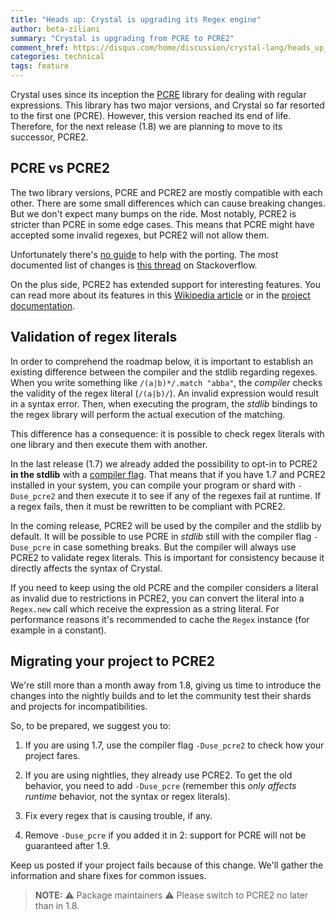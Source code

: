 ```yaml
---
title: "Heads up: Crystal is upgrading its Regex engine"
author: beta-ziliani
summary: "Crystal is upgrading from PCRE to PCRE2"
comment_href: https://disqus.com/home/discussion/crystal-lang/heads_up_crystal_is_upgrading_its_regex_engine/
categories: technical
tags: feature
---
```


Crystal uses since its inception the [PCRE](https://www.pcre.org/) library for dealing with regular expressions. This library has two major versions, and Crystal so far resorted to the first one (PCRE). However, this version reached its end of life. Therefore, for the next release (1.8) we are planning to move to its successor, PCRE2.

## PCRE vs PCRE2

The two library versions, PCRE and PCRE2 are mostly compatible with each other. There are some small differences which can cause breaking changes. But we don't expect many bumps on the ride. Most notably, PCRE2 is stricter than PCRE in some edge cases. This means that PCRE might have accepted some invalid regexes, but PCRE2 will not allow them.

Unfortunately there's [no guide](https://github.com/PCRE2Project/pcre2/issues/51) to help with the porting. The most documented list of changes is [this thread](https://stackoverflow.com/questions/70273084/regex-differences-between-pcre-and-pcre2) on Stackoverflow.

On the plus side, PCRE2 has extended support for interesting features. You can read more about its features in this [Wikipedia article](https://en.wikipedia.org/wiki/Perl_Compatible_Regular_Expressions) or in the [project documentation](https://www.pcre.org/).

## Validation of regex literals

In order to comprehend the roadmap below, it is important to establish an existing difference between the compiler and the stdlib regarding regexes. When you write something like `/(a|b)*/.match "abba"`, the _compiler_ checks the validity of the regex literal (`/(a|b)/`). An invalid expression would result in a syntax error. Then, when executing the program, the _stdlib_ bindings to the regex library will perform the actual execution of the matching.

This difference has a consequence: it is possible to check regex literals with one library and then execute them with another.

In the last release (1.7) we already added the possibility to opt-in to PCRE2 **in the stdlib** with a [compiler flag](https://crystal-lang.org/reference/1.7/syntax_and_semantics/literals/regex.html). That means that if you have 1.7 and PCRE2 installed in your system, you can compile your program or shard with `-Duse_pcre2` and then execute it to see if any of the regexes fail at runtime.  If a regex fails, then it must be rewritten to be compliant with PCRE2.

In the coming release, PCRE2 will be used by the compiler and the stdlib by default. It will be possible to use PCRE in _stdlib_ still with the compiler flag `-Duse_pcre` in case something breaks. But the compiler will always use PCRE2 to validate regex literals. This is important for consistency because it directly affects the syntax of Crystal.

If you need to keep using the old PCRE and the compiler considers a literal as invalid due to restrictions in PCRE2, you can convert the literal into a `Regex.new` call which receive the expression as a string literal. For performance reasons it's recommended to cache the `Regex` instance (for example in a constant).

## Migrating your project to PCRE2

We're still more than a month away from 1.8, giving us time to introduce the changes into the nightly builds and to let the community test their shards and projects for incompatibilities.

So, to be prepared, we suggest you to:

 1. If you are using 1.7, use the compiler flag `-Duse_pcre2` to check how your project fares.

 2. If you are using nightlies, they already use PCRE2. To get the old behavior, you need to add `-Duse_pcre` (remember this _only affects runtime_ behavior, not the syntax or regex literals).

 3. Fix every regex that is causing trouble, if any.

 4. Remove `-Duse_pcre` if you added it in 2: support for PCRE will not be guaranteed after 1.9.

Keep us posted if your project fails because of this change.  We'll gather the information and share fixes for common issues.

> **NOTE:** ⚠️ Package maintainers ⚠️
> Please switch to PCRE2 no later than in 1.8.
